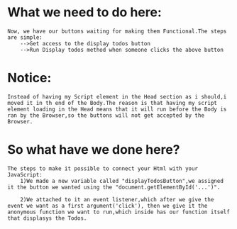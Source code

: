 What we need to do here:
==============================================================

	Now, we have our buttons waiting for making them Functional.The steps are simple: 
		-->Get access to the display todos button
		-->Run Display todos method when someone clicks the above button


Notice:
==============================================================
	Instead of having my Script element in the Head section as i should,i moved it in th end of the Body.The reason is that having my script element loading in the Head means that it will run before the Body is ran by the Browser,so the buttons will not get accepted by the Browser.


So what have we done here?
==============================================================
	The steps to make it possible to connect your Html with your JavaScript:
		1)We made a new variable called "displayTodosButton",we assigned it the button we wanted using the "document.getElementById('...')".

		2)We attached to it an event listener,which after we give the event we want as a first argument('click'), then we give it the anonymous function we want to run,which inside has our function itself that displasys the Todos.